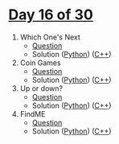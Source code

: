 # [Day 16 of 30](https://www.hackerrank.com/contests/day-16-of-30/challenges "Day 16 of 30 contest link")

1. Which One's Next
   - [Question](https://www.hackerrank.com/contests/day-16-of-30/challenges/which-ones-next "Which One's Next")
   - Solution ([Python](Which%20One's%20Next/Python/ "Solution in Python")) ([C++](Which%20One's%20Next/C++/ "Solution in C++"))
2. Coin Games
   - [Question](https://www.hackerrank.com/contests/day-16-of-30/challenges/coin-games "Coin Games")
   - Solution ([Python](Coin%20Games/Python/ "Solution in Python")) ([C++](Coin%20Games/C++/ "Solution in C++"))
3. Up or down?
   - [Question](https://www.hackerrank.com/contests/day-16-of-30/challenges/up-or-down-1 "Up or down?")
   - Solution ([Python](Up%20or%20down/Python/ "Solution in Python")) ([C++](Up%20or%20down/C++/ "Solution in C++"))
4. FindME
   - [Question](https://www.hackerrank.com/contests/day-16-of-30/challenges/findme-1 "FindME")
   - Solution ([Python](FindME/Python/ "Solution in Python")) ([C++](FindME/C++/ "Solution in C++"))
